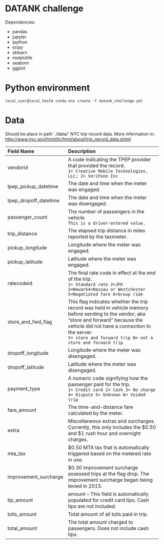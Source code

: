 # DATANK challenge

Dependencies:
- pandas
- jupyter
- ipython
- scipy
- sklearn
- matplotlib
- seaborn
- ggplot

# Python environment
```console
local_user@local_host$ conda env create -f datank_challenge.yml
```

# Data
Should be place in path './data/'
NYC trip record data. More information in:
http://www.nyc.gov/html/tlc/html/about/trip_record_data.shtml

| Field Name | Description |
| :---         | :---           |
| vendorid   | A code indicating the TPEP provider that provided the record.<br/> `1= Creative Mobile Technologies, LLC; 2= VeriFone Inc` |
| tpep_pickup_datetime   | The date and time when the meter was engaged. |
| tpep_dropoff_datetime   | The date and time when the meter was disengaged. |
| passenger_count   | The number of passengers in the vehicle.<br/>`This is a driver-entered value.` |
| trip_distance   | The elapsed trip distance in miles reported by the taximeter. |
| pickup_longitude   | Longitude where the meter was engaged. |
| pickup_latitude   | Latitude where the meter was engaged. |
| ratecodeid   | The final rate code in effect at the end of the trip.<br/> `1= Standard rate 2=JFK 3=Newark4=Nassau or Westchester 5=Negotiated fare 6=Group ride`    |
| store_and_fwd_flag   | This flag indicates whether the trip record was held in vehicle memory before sending to the vendor, aka “store and forward” because the vehicle did not have a connection to the server.<br/> `Y= store and forward trip N= not a store and forward trip` |
| dropoff_longitude   | Longitude where the meter was disengaged. |
| dropoff_latitude   | Latitude where the meter was disengaged.      |
| payment_type   | A numeric code signifying how the passenger paid for the trip. <br/> `1= Credit card 2= Cash 3= No charge 4= Dispute 5= Unknown 6= Voided trip` |
| fare_amount   | The time-and-distance fare calculated by the meter. |
| extra   | Miscellaneous extras and surcharges. Currently, this only includes the $0.50 and $1 rush hour and overnight charges. |
| mta_tax   | $0.50 MTA tax that is automatically triggered based on the metered rate in use. |
| improvement_surcharge   | $0.30 improvement surcharge assessed trips at the flag drop. The improvement surcharge began being levied in 2015.      |
| tip_amount   | amount – This field is automatically populated for credit card tips. Cash tips are not included.      |
| tolls_amount   | Total amount of all tolls paid in trip.      |
| total_amount   | The total amount charged to passengers. Does not include cash tips.      |

